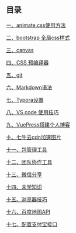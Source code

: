 ## 目录[一、animate.css使用方法](animate.css使用方法.md)[二、bootstrap 全局css样式](bootstrap%20全局css样式.md)[三、canvas](canvas.md)[四、CSS 预编译器](CSS%20预编译器.md)[五、git](git.md)[六、Markdown语法](Markdown语法.md)[七、Typora设置](Typora设置.md)[八、VS code 使用技巧](VS%20code%20使用技巧.md)[九、VuePress搭建个人博客](VuePress搭建个人博客.md)[十、七牛云cdn加速图片](七牛云cdn加速图片.md)[十一、包管理工具](包管理工具.md)[十二、团队协作工具](团队协作工具.md)[十三、微信分享](微信分享.md)[十四、未学知识](未学知识.md)[十五、浏览器技巧](浏览器技巧.md)[十六、百度地图API](百度地图API.md)[十七、配置支付宝接口](配置支付宝接口.md)<Vssue title="其他笔记" />